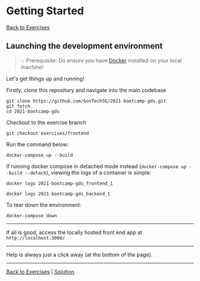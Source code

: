 # Getting Started

[Back to Exercises](../exercises/README.md)

## Launching the development environment

> 💡 Prerequisite: Do ensure you have [Docker](https://www.docker.com/get-started) installed on your local machine!

Let's get things up and running!

Firstly, clone this repository and navigate into the main codebase

```console
git clone https://github.com/GovTechSG/2021-bootcamp-gds.git
git fetch
cd 2021-bootcamp-gds
```

Checkout to the exercise branch

```console
git checkout exercises/frontend
```

Run the command below:

```console
docker-compose up --build
```

If running docker compose in detached mode instead (`docker-compose up --build --detach`), viewing the logs of a container is simple:

```console
docker logs 2021-bootcamp-gds_frontend_1
```

```console
docker logs 2021-bootcamp-gds_backend_1
```

To tear down the environment:

```console
docker-compose down
```

---
If all is good, access the locally hosted front end app at `http://localhost:3000/`

---

Help is always just a click away (at the bottom of the page).

---

[Back to Exercises](../exercises/README.md) | [Solution](../solutions/00-GettingStarted.md)
